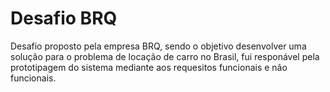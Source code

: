 # Desafio BRQ

Desafio proposto pela empresa BRQ, sendo o objetivo desenvolver uma solução para o problema de locação de carro no Brasil, fui responável pela prototipagem do sistema mediante aos requesitos funcionais e não funcionais.




